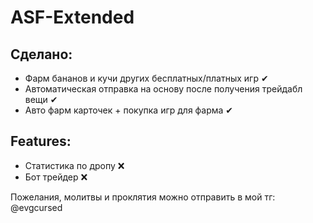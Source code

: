# ASF-Extended

## Сделано:
- Фарм бананов и кучи других бесплатных/платных игр ✔
- Автоматическая отправка на основу после получения трейдабл вещи ✔
- Авто фарм карточек + покупка игр для фарма ✔

## Features:
- Статистика по дропу ❌
- Бот трейдер ❌
  
Пожелания, молитвы и проклятия можно отправить в мой тг: @evgcursed

